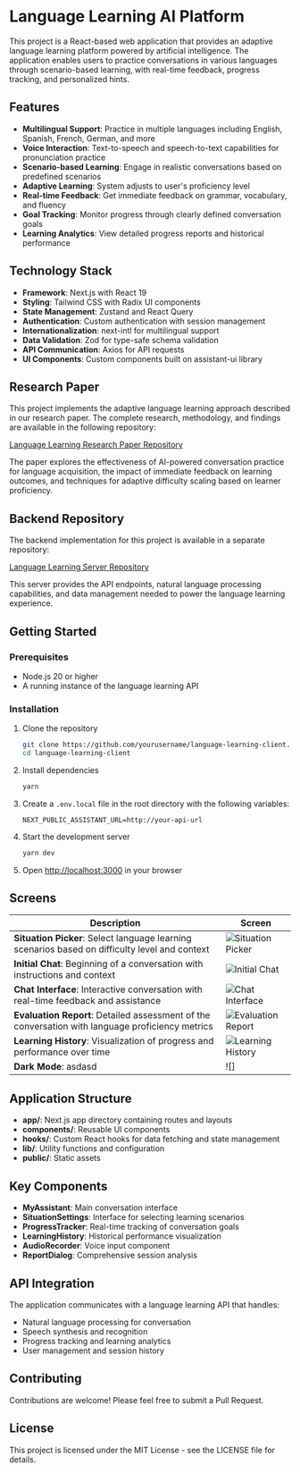 # Language Learning AI Platform

This project is a React-based web application that provides an adaptive language learning platform powered by artificial intelligence. The application enables users to practice conversations in various languages through scenario-based learning, with real-time feedback, progress tracking, and personalized hints.

## Features

- **Multilingual Support**: Practice in multiple languages including English, Spanish, French, German, and more
- **Voice Interaction**: Text-to-speech and speech-to-text capabilities for pronunciation practice
- **Scenario-based Learning**: Engage in realistic conversations based on predefined scenarios
- **Adaptive Learning**: System adjusts to user's proficiency level
- **Real-time Feedback**: Get immediate feedback on grammar, vocabulary, and fluency
- **Goal Tracking**: Monitor progress through clearly defined conversation goals
- **Learning Analytics**: View detailed progress reports and historical performance

## Technology Stack

- **Framework**: Next.js with React 19
- **Styling**: Tailwind CSS with Radix UI components
- **State Management**: Zustand and React Query
- **Authentication**: Custom authentication with session management
- **Internationalization**: next-intl for multilingual support
- **Data Validation**: Zod for type-safe schema validation
- **API Communication**: Axios for API requests
- **UI Components**: Custom components built on assistant-ui library

## Research Paper

This project implements the adaptive language learning approach described in our research paper. The complete research, methodology, and findings are available in the following repository:

[Language Learning Research Paper Repository](https://github.com/EmaSuriano/language-learning-paper)

The paper explores the effectiveness of AI-powered conversation practice for language acquisition, the impact of immediate feedback on learning outcomes, and techniques for adaptive difficulty scaling based on learner proficiency.

## Backend Repository

The backend implementation for this project is available in a separate repository:

[Language Learning Server Repository](https://github.com/EmaSuriano/language-learning-server)

This server provides the API endpoints, natural language processing capabilities, and data management needed to power the language learning experience.

## Getting Started

### Prerequisites

- Node.js 20 or higher
- A running instance of the language learning API

### Installation

1. Clone the repository

   ```bash
   git clone https://github.com/yourusername/language-learning-client.git
   cd language-learning-client
   ```

2. Install dependencies

   ```bash
   yarn
   ```

3. Create a `.env.local` file in the root directory with the following variables:

   ```
   NEXT_PUBLIC_ASSISTANT_URL=http://your-api-url
   ```

4. Start the development server

   ```bash
   yarn dev
   ```

5. Open [http://localhost:3000](http://localhost:3000) in your browser

## Screens

| Description                                                                                      | Screen                                                                                                |
| ------------------------------------------------------------------------------------------------ | ----------------------------------------------------------------------------------------------------- |
| **Situation Picker**: Select language learning scenarios based on difficulty level and context   | ![Situation Picker](https://github.com/user-attachments/assets/97c3e4e6-2a75-4d90-a2e9-422afb081344)  |
| **Initial Chat**: Beginning of a conversation with instructions and context                      | ![Initial Chat](https://github.com/user-attachments/assets/0a7c314e-265f-41fa-9d17-8f3350409544)      |
| **Chat Interface**: Interactive conversation with real-time feedback and assistance              | ![Chat Interface](https://github.com/user-attachments/assets/193bb62f-df19-4fe2-8590-101da4a17d2e)    |
| **Evaluation Report**: Detailed assessment of the conversation with language proficiency metrics | ![Evaluation Report](https://github.com/user-attachments/assets/bee6d9a3-fa35-4c59-a5b1-3bcf97697e05) |
| **Learning History**: Visualization of progress and performance over time                        | ![Learning History](https://github.com/user-attachments/assets/ad93d8a8-11fb-47ea-affe-df486ab89197)  |
| **Dark Mode**: asdasd                                                                            | ![]                                                                                                   |

## Application Structure

- **app/**: Next.js app directory containing routes and layouts
- **components/**: Reusable UI components
- **hooks/**: Custom React hooks for data fetching and state management
- **lib/**: Utility functions and configuration
- **public/**: Static assets

## Key Components

- **MyAssistant**: Main conversation interface
- **SituationSettings**: Interface for selecting learning scenarios
- **ProgressTracker**: Real-time tracking of conversation goals
- **LearningHistory**: Historical performance visualization
- **AudioRecorder**: Voice input component
- **ReportDialog**: Comprehensive session analysis

## API Integration

The application communicates with a language learning API that handles:

- Natural language processing for conversation
- Speech synthesis and recognition
- Progress tracking and learning analytics
- User management and session history

## Contributing

Contributions are welcome! Please feel free to submit a Pull Request.

## License

This project is licensed under the MIT License - see the LICENSE file for details.
